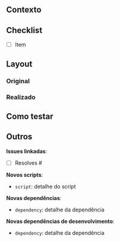<!-- Por favor, remova os itens que não serão usados. -->

## Contexto
<!-- Qual o problema? -->
<!-- Como foi resolvido? -->

## Checklist
- [ ] Item
<!-- Lista de alterações do PR. -->

## Layout

### Original
<!-- Coloque print do layout proposto. -->
<!-- Coloque link de onde o layout proposto pode ser encontrado. -->

### Realizado
<!-- Coloque print do layout realizado. -->

## Como testar
<!-- Passo a passo de como testar o PR. -->

## Outros
**Issues linkadas**:

- [ ] Resolves #
<!-- Coloque o link da issue que gerou este PR(Github, Clubhouse). -->

**Novos scripts**:

- `script`: detalhe do script

**Novas dependências**:

- `dependency`: detalhe da dependência

**Novas dependências de desenvolvimento**:

- `dependency`: detalhe da dependência
